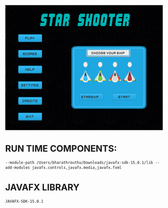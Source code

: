 <div align='center'>
  <img src="images/GAME_START.png" height='400'>
</div>

# RUN TIME COMPONENTS:
```
--module-path /Users/bharathrouthu/Downloads/javafx-sdk-15.0.1/lib --add-modules javafx.controls,javafx.media,javafx.fxml
```
# JAVAFX LIBRARY

```
JAVAFX-SDK-15.0.1
```
